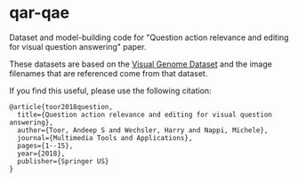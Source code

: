 # qar-qae
Dataset and model-building code for "Question action relevance and editing for visual question answering" paper.

These datasets are based on the [Visual Genome Dataset](http://visualgenome.org/) and the image filenames that are referenced come from that dataset.

If you find this useful, please use the following citation:

```
@article{toor2018question,
  title={Question action relevance and editing for visual question answering},
  author={Toor, Andeep S and Wechsler, Harry and Nappi, Michele},
  journal={Multimedia Tools and Applications},
  pages={1--15},
  year={2018},
  publisher={Springer US}
}
```
